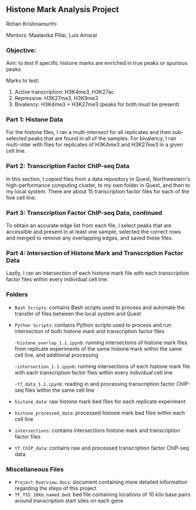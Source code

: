 ## Histone Mark Analysis Project
Rohan Krishnamurthi

Mentors: Maalavika Pillai, Luís Amaral

### Objective:
Aim: to test if specific histone marks are enriched in true peaks or spurious peaks

Marks to test: 
1.	Active transcription: H3K4me3, H3K27ac
2.	Repressive: H3K27me3, H3K9me3
3.	Bivalency: H3K4me3 + H3K27me3 (peaks for both must be present)

### Part 1: Histone Data
For the histone files, I ran a multi-intersect for all replicates and then sub-selected peaks that are found in all of the samples. For bivalency, I ran multi-inter with files for replicates of H3K4me3 and H3K27me3 in a given cell line.

### Part 2: Transcription Factor ChIP-seq Data
In this section, I copied files from a data repository in Quest, Northwestern's high-performance computing cluster, to my own folder in Quest, and then to my local system. There are about 15 transcription factor files for each of the five cell line. 

### Part 3: Transcription Factor ChIP-seq Data, continued
To obtain an accurate edge list from each file, I select peaks that are accessible and present in at least one sample, selected the correct rows and merged to remove any overlapping edges, and saved these files.

### Part 4: Intersection of Histone Mark and Transcription Factor Data
Lastly, I ran an intersection of each histone mark file with each transcription factor files within every individual cell line.


### Folders
- `Bash Scripts`: contains Bash scripts used to process and automate the transfer of files between the local system and Quest
- `Python Scripts`: contains Python scripts used to process and run intersection of both histone mark and transcription factor files

   -`histone_overlap_1.1.ipynb`: running intersections of histone mark files from replicate experiments of the same histone mark within the same cell line, and additional processing

   -`intersection_1.1.ipynb`: running intersections of each histone mark file with each transcription factor files within every individual cell line

   -`tf_data_1.1.ipynb`: reading in and processing transcription factor ChIP-seq files within the same cell line
  
- `histone_data`: raw histone mark bed files for each replicate experiment
- `histone_processed_data`: processed histone mark bed files within each cell line
- `intersections`: contains intersections histone mark and transcription factor files
- `tf_ChIP_data`: contains raw and processed transcription factor ChIP-seq data

### Miscellaneous Files
- `Project Overview.docx`: document containing more detailed information regarding the steps of this project
- `TF_TSS_10kb_named.bed`: bed file containing locations of 10 kilo base pairs around transcription start sites on each gene
